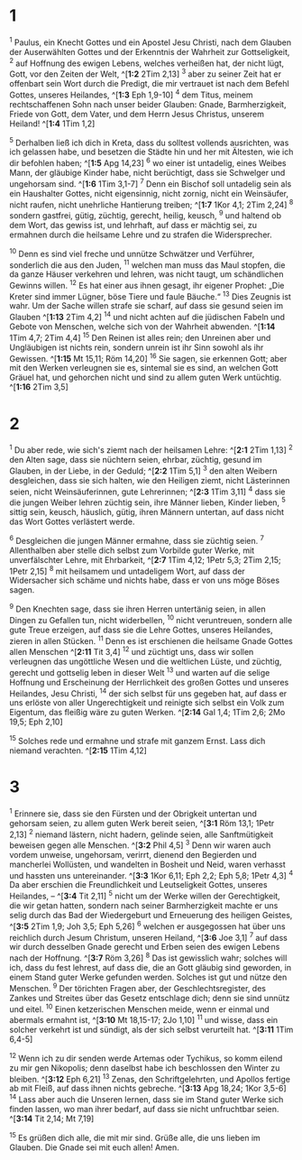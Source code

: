 # 1
<sup class='bibleverse'>1</sup> Paulus, ein Knecht Gottes und ein Apostel Jesu Christi, nach dem Glauben der Auserwählten Gottes und der Erkenntnis der Wahrheit zur Gottseligkeit, <sup class='bibleverse'>2</sup> auf Hoffnung des ewigen Lebens, welches verheißen hat, der nicht lügt, Gott, vor den Zeiten der Welt, ^[**1:2** 2Tim 2,13] <sup class='bibleverse'>3</sup> aber zu seiner Zeit hat er offenbart sein Wort durch die Predigt, die mir vertrauet ist nach dem Befehl Gottes, unseres Heilandes, ^[**1:3** Eph 1,9-10] <sup class='bibleverse'>4</sup> dem Titus, meinem rechtschaffenen Sohn nach unser beider Glauben: Gnade, Barmherzigkeit, Friede von Gott, dem Vater, und dem Herrn Jesus Christus, unserem Heiland! 
^[**1:4** 1Tim 1,2] 
  

<sup class='bibleverse'>5</sup> Derhalben ließ ich dich in Kreta, dass du solltest vollends ausrichten, was ich gelassen habe, und besetzen die Städte hin und her mit Ältesten, wie ich dir befohlen haben; ^[**1:5** Apg 14,23] <sup class='bibleverse'>6</sup> wo einer ist untadelig, eines Weibes Mann, der gläubige Kinder habe, nicht berüchtigt, dass sie Schwelger und ungehorsam sind. ^[**1:6** 1Tim 3,1-7] <sup class='bibleverse'>7</sup> Denn ein Bischof soll untadelig sein als ein Haushalter Gottes, nicht eigensinnig, nicht zornig, nicht ein Weinsäufer, nicht raufen, nicht unehrliche Hantierung treiben; ^[**1:7** 1Kor 4,1; 2Tim 2,24] <sup class='bibleverse'>8</sup> sondern gastfrei, gütig, züchtig, gerecht, heilig, keusch, <sup class='bibleverse'>9</sup> und haltend ob dem Wort, das gewiss ist, und lehrhaft, auf dass er mächtig sei, zu ermahnen durch die heilsame Lehre und zu strafen die Widersprecher. 

  

<sup class='bibleverse'>10</sup> Denn es sind viel freche und unnütze Schwätzer und Verführer, sonderlich die aus den Juden, <sup class='bibleverse'>11</sup> welchen man muss das Maul stopfen, die da ganze Häuser verkehren und lehren, was nicht taugt, um schändlichen Gewinns willen. <sup class='bibleverse'>12</sup> Es hat einer aus ihnen gesagt, ihr eigener Prophet: „Die Kreter sind immer Lügner, böse Tiere und faule Bäuche.“ <sup class='bibleverse'>13</sup> Dies Zeugnis ist wahr. Um der Sache willen strafe sie scharf, auf dass sie gesund seien im Glauben ^[**1:13** 2Tim 4,2] <sup class='bibleverse'>14</sup> und nicht achten auf die jüdischen Fabeln und Gebote von Menschen, welche sich von der Wahrheit abwenden. ^[**1:14** 1Tim 4,7; 2Tim 4,4] <sup class='bibleverse'>15</sup> Den Reinen ist alles rein; den Unreinen aber und Ungläubigen ist nichts rein, sondern unrein ist ihr Sinn sowohl als ihr Gewissen. ^[**1:15** Mt 15,11; Röm 14,20] <sup class='bibleverse'>16</sup> Sie sagen, sie erkennen Gott; aber mit den Werken verleugnen sie es, sintemal sie es sind, an welchen Gott Gräuel hat, und gehorchen nicht und sind zu allem guten Werk untüchtig. ^[**1:16** 2Tim 3,5] 
    
# 2
<sup class='bibleverse'>1</sup> Du aber rede, wie sich's ziemt nach der heilsamen Lehre: ^[**2:1** 2Tim 1,13] <sup class='bibleverse'>2</sup> den Alten sage, dass sie nüchtern seien, ehrbar, züchtig, gesund im Glauben, in der Liebe, in der Geduld; ^[**2:2** 1Tim 5,1] <sup class='bibleverse'>3</sup> den alten Weibern desgleichen, dass sie sich halten, wie den Heiligen ziemt, nicht Lästerinnen seien, nicht Weinsäuferinnen, gute Lehrerinnen; ^[**2:3** 1Tim 3,11] <sup class='bibleverse'>4</sup> dass sie die jungen Weiber lehren züchtig sein, ihre Männer lieben, Kinder lieben, <sup class='bibleverse'>5</sup> sittig sein, keusch, häuslich, gütig, ihren Männern untertan, auf dass nicht das Wort Gottes verlästert werde. 

  

<sup class='bibleverse'>6</sup> Desgleichen die jungen Männer ermahne, dass sie züchtig seien. <sup class='bibleverse'>7</sup> Allenthalben aber stelle dich selbst zum Vorbilde guter Werke, mit unverfälschter Lehre, mit Ehrbarkeit, ^[**2:7** 1Tim 4,12; 1Petr 5,3; 2Tim 2,15; 1Petr 2,15] <sup class='bibleverse'>8</sup> mit heilsamem und untadeligem Wort, auf dass der Widersacher sich schäme und nichts habe, dass er von uns möge Böses sagen. 



<sup class='bibleverse'>9</sup> Den Knechten sage, dass sie ihren Herren untertänig seien, in allen Dingen zu Gefallen tun, nicht widerbellen, <sup class='bibleverse'>10</sup> nicht veruntreuen, sondern alle gute Treue erzeigen, auf dass sie die Lehre Gottes, unseres Heilandes, zieren in allen Stücken. <sup class='bibleverse'>11</sup> Denn es ist erschienen die heilsame Gnade Gottes allen Menschen ^[**2:11** Tit 3,4] <sup class='bibleverse'>12</sup> und züchtigt uns, dass wir sollen verleugnen das ungöttliche Wesen und die weltlichen Lüste, und züchtig, gerecht und gottselig leben in dieser Welt <sup class='bibleverse'>13</sup> und warten auf die selige Hoffnung und Erscheinung der Herrlichkeit des großen Gottes und unseres Heilandes, Jesu Christi, <sup class='bibleverse'>14</sup> der sich selbst für uns gegeben hat, auf dass er uns erlöste von aller Ungerechtigkeit und reinigte sich selbst ein Volk zum Eigentum, das fleißig wäre zu guten Werken. 
^[**2:14** Gal 1,4; 1Tim 2,6; 2Mo 19,5; Eph 2,10] 
 

<sup class='bibleverse'>15</sup> Solches rede und ermahne und strafe mit ganzem Ernst. Lass dich niemand verachten. ^[**2:15** 1Tim 4,12] 
 
# 3
<sup class='bibleverse'>1</sup> Erinnere sie, dass sie den Fürsten und der Obrigkeit untertan und gehorsam seien, zu allem guten Werk bereit seien, ^[**3:1** Röm 13,1; 1Petr 2,13] <sup class='bibleverse'>2</sup> niemand lästern, nicht hadern, gelinde seien, alle Sanftmütigkeit beweisen gegen alle Menschen. ^[**3:2** Phil 4,5] <sup class='bibleverse'>3</sup> Denn wir waren auch vordem unweise, ungehorsam, verirrt, dienend den Begierden und mancherlei Wollüsten, und wandelten in Bosheit und Neid, waren verhasst und hassten uns untereinander. ^[**3:3** 1Kor 6,11; Eph 2,2; Eph 5,8; 1Petr 4,3] <sup class='bibleverse'>4</sup> Da aber erschien die Freundlichkeit und Leutseligkeit Gottes, unseres Heilandes, – ^[**3:4** Tit 2,11] <sup class='bibleverse'>5</sup> nicht um der Werke willen der Gerechtigkeit, die wir getan hatten, sondern nach seiner Barmherzigkeit machte er uns selig durch das Bad der Wiedergeburt und Erneuerung des heiligen Geistes, ^[**3:5** 2Tim 1,9; Joh 3,5; Eph 5,26] <sup class='bibleverse'>6</sup> welchen er ausgegossen hat über uns reichlich durch Jesum Christum, unseren Heiland, ^[**3:6** Joe 3,1] <sup class='bibleverse'>7</sup> auf dass wir durch desselben Gnade gerecht und Erben seien des ewigen Lebens nach der Hoffnung. ^[**3:7** Röm 3,26] <sup class='bibleverse'>8</sup> Das ist gewisslich wahr; solches will ich, dass du fest lehrest, auf dass die, die an Gott gläubig sind geworden, in einem Stand guter Werke gefunden werden. Solches ist gut und nütze den Menschen. <sup class='bibleverse'>9</sup> Der törichten Fragen aber, der Geschlechtsregister, des Zankes und Streites über das Gesetz entschlage dich; denn sie sind unnütz und eitel. <sup class='bibleverse'>10</sup> Einen ketzerischen Menschen meide, wenn er einmal und abermals ermahnt ist, ^[**3:10** Mt 18,15-17; 2Jo 1,10] <sup class='bibleverse'>11</sup> und wisse, dass ein solcher verkehrt ist und sündigt, als der sich selbst verurteilt hat. 
^[**3:11** 1Tim 6,4-5] 
        

<sup class='bibleverse'>12</sup> Wenn ich zu dir senden werde Artemas oder Tychikus, so komm eilend zu mir gen Nikopolis; denn daselbst habe ich beschlossen den Winter zu bleiben. ^[**3:12** Eph 6,21] <sup class='bibleverse'>13</sup> Zenas, den Schriftgelehrten, und Apollos fertige ab mit Fleiß, auf dass ihnen nichts gebreche. ^[**3:13** Apg 18,24; 1Kor 3,5-6] <sup class='bibleverse'>14</sup> Lass aber auch die Unseren lernen, dass sie im Stand guter Werke sich finden lassen, wo man ihrer bedarf, auf dass sie nicht unfruchtbar seien. 
^[**3:14** Tit 2,14; Mt 7,19] 
  

<sup class='bibleverse'>15</sup> Es grüßen dich alle, die mit mir sind. Grüße alle, die uns lieben im Glauben. Die Gnade sei mit euch allen! Amen.